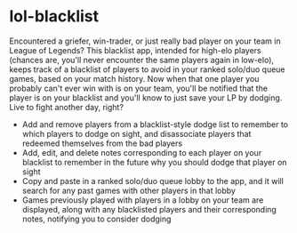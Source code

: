 # lol-blacklist
Encountered a griefer, win-trader, or just really bad player on your team in League of Legends? This blacklist app, intended for high-elo players (chances are, you'll never encounter the same players again in low-elo), keeps track of a blacklist of players to avoid in your ranked solo/duo queue games, based on your match history. Now when that one player you probably can't ever win with is on your team, you'll be notified that the player is on your blacklist and you'll know to just save your LP by dodging. Live to fight another day, right?

- Add and remove players from a blacklist-style dodge list to remember to which players to dodge on sight, and disassociate players that redeemed themselves from
  the bad players
- Add, edit, and delete notes corresponding to each player on your blacklist to remember in the future why you should dodge that player on sight
- Copy and paste in a ranked solo/duo queue lobby to the app, and it will search for any past games with other players in that lobby
- Games previously played with players in a lobby on your team are displayed, along with any blacklisted players and their corresponding notes, notifying you to consider dodging
